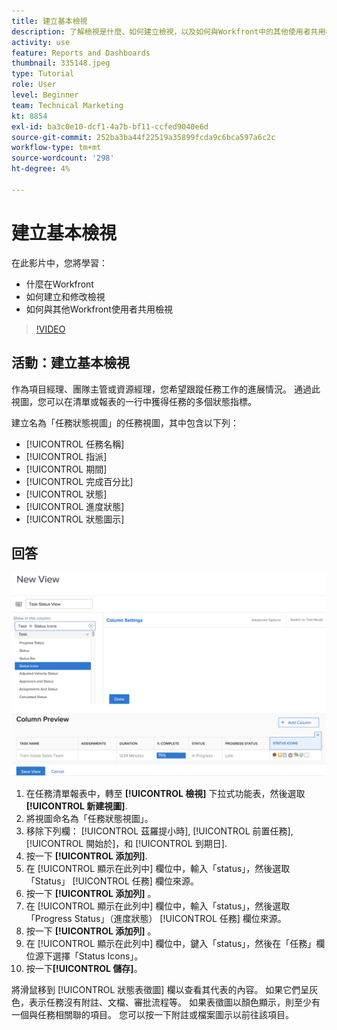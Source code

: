 ```yaml
---
title: 建立基本檢視
description: 了解檢視是什麼、如何建立檢視，以及如何與Workfront中的其他使用者共用檢視。
activity: use
feature: Reports and Dashboards
thumbnail: 335148.jpeg
type: Tutorial
role: User
level: Beginner
team: Technical Marketing
kt: 8854
exl-id: ba3c0e10-dcf1-4a7b-bf11-ccfed9040e6d
source-git-commit: 252ba3ba44f22519a35899fcda9c6bca597a6c2c
workflow-type: tm+mt
source-wordcount: '298'
ht-degree: 4%

---
```


# 建立基本檢視

在此影片中，您將學習：

* 什麼在Workfront
* 如何建立和修改檢視
* 如何與其他Workfront使用者共用檢視

>[!VIDEO](https://video.tv.adobe.com/v/335148/?quality=12)

## 活動：建立基本檢視

作為項目經理、團隊主管或資源經理，您希望跟蹤任務工作的進展情況。 通過此視圖，您可以在清單或報表的一行中獲得任務的多個狀態指標。

建立名為「任務狀態視圖」的任務視圖，其中包含以下列：

* [!UICONTROL 任務名稱]
* [!UICONTROL 指派]
* [!UICONTROL 期間]
* [!UICONTROL 完成百分比]
* [!UICONTROL 狀態]
* [!UICONTROL 進度狀態]
* [!UICONTROL 狀態圖示]

## 回答

![建立新視圖的螢幕影像](assets/view-exercise.png)

1. 在任務清單報表中，轉至 **[!UICONTROL 檢視]** 下拉式功能表，然後選取 **[!UICONTROL 新建視圖]**.
1. 將視圖命名為「任務狀態視圖」。
1. 移除下列欄： [!UICONTROL 茲羅提小時], [!UICONTROL 前置任務], [!UICONTROL 開始於]，和 [!UICONTROL 到期日].
1. 按一下 **[!UICONTROL 添加列]**.
1. 在 [!UICONTROL 顯示在此列中] 欄位中，輸入「status」，然後選取「Status」 [!UICONTROL 任務] 欄位來源。
1. 按一下 **[!UICONTROL 添加列]** 。
1. 在 [!UICONTROL 顯示在此列中] 欄位中，輸入「status」，然後選取「Progress Status」（進度狀態） [!UICONTROL 任務] 欄位來源。
1. 按一下 **[!UICONTROL 添加列]** 。
1. 在 [!UICONTROL 顯示在此列中] 欄位中，鍵入「status」，然後在「任務」欄位源下選擇「Status Icons」。
1. 按一下&#x200B;**[!UICONTROL 儲存]**。

將滑鼠移到 [!UICONTROL 狀態表徵圖] 欄以查看其代表的內容。 如果它們呈灰色，表示任務沒有附註、文檔、審批流程等。 如果表徵圖以顏色顯示，則至少有一個與任務相關聯的項目。 您可以按一下附註或檔案圖示以前往該項目。
